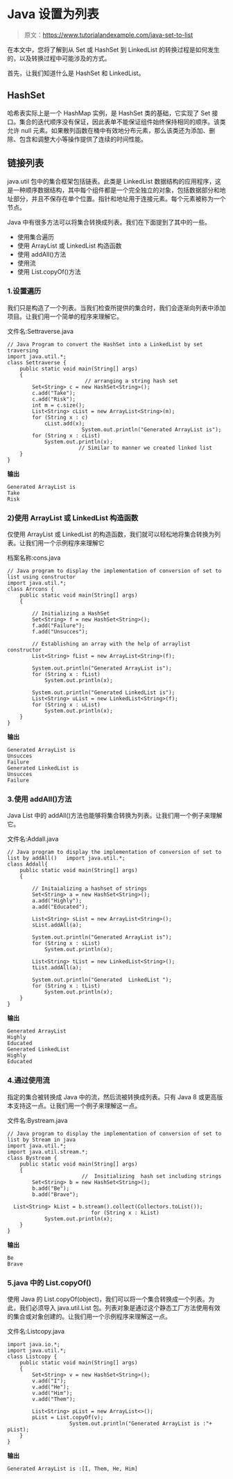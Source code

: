 # Java 设置为列表

> 原文：<https://www.tutorialandexample.com/java-set-to-list>

在本文中，您将了解到从 Set 或 HashSet 到 LinkedList 的转换过程是如何发生的，以及转换过程中可能涉及的方式。

首先，让我们知道什么是 HashSet 和 LinkedList。

## HashSet

哈希表实际上是一个 HashMap 实例，是 HashSet 类的基础，它实现了 Set 接口。集合的迭代顺序没有保证，因此表单不能保证组件始终保持相同的顺序。该类允许 null 元素。如果散列函数在桶中有效地分布元素，那么该类还为添加、删除、包含和调整大小等操作提供了连续的时间性能。

## 链接列表

java.util 包中的集合框架包括链表。此类是 LinkedList 数据结构的应用程序，这是一种顺序数据结构，其中每个组件都是一个完全独立的对象，包括数据部分和地址部分，并且不保存在单个位置。指针和地址用于连接元素。每个元素被称为一个节点。

Java 中有很多方法可以将集合转换成列表。我们在下面提到了其中的一些。

*   使用集合遍历
*   使用 ArrayList 或 LinkedList 构造函数
*   使用 addAll()方法
*   使用流
*   使用 List.copyOf()方法

### 1.设置遍历

我们只是构造了一个列表。当我们检查所提供的集合时，我们会逐渐向列表中添加项目。让我们用一个简单的程序来理解它。

文件名:Settraverse.java

```
// Java Program to convert the HashSet into a LinkedList by set traversing
import java.util.*;
class Settraverse {
	public static void main(String[] args)
	{
                         // arranging a string hash set
		Set<String> c = new HashSet<String>();
		c.add("Take");
		c.add("Risk");
		int m = c.size();
		List<String> cList = new ArrayList<String>(m);
		for (String x : c)
			cList.add(x);
                        System.out.println("Generated ArrayList is");
		for (String x : cList)
			System.out.println(x);
                       // Similar to manner we created linked list
	}
}
```

**输出**

```
Generated ArrayList is
Take
Risk 
```

### 2)使用 ArrayList 或 LinkedList 构造函数

仅使用 ArrayList 或 LinkedList 的构造函数，我们就可以轻松地将集合转换为列表。让我们用一个示例程序来理解它

档案名称:cons.java

```
// Java program to display the implementation of conversion of set to list using constructor
import java.util.*;
class Arrcons {
	public static void main(String[] args)
	{

		// Initializing a HashSet 
		Set<String> f = new HashSet<String>();
		f.add("Failure");
		f.add("Unsucces");

		// Establishing an array with the help of arraylist constructor
		List<String> fList = new ArrayList<String>(f);

		System.out.println("Generated ArrayList is");
		for (String x : fList)
			System.out.println(x);

		System.out.println("Generated LinkedList is");
		List<String> uList = new LinkedList<String>(f);
		for (String x : uList)
			System.out.println(x);
	}
} 
```

**输出**

```
Generated ArrayList is
Unsucces
Failure
Generated LinkedList is
Unsucces
Failure 
```

### 3.使用 addAll()方法

Java List 中的 addAll()方法也能够将集合转换为列表。让我们用一个例子来理解它。

文件名:Addall.java

```
// Java program to display the implementation of conversion of set to list by addAll()   import java.util.*;
class Addall{
	public static void main(String[] args)
	{

		// Initaializing a hashset of strings
		Set<String> a = new HashSet<String>();
		a.add("Highly");
		a.add("Educated");

		List<String> sList = new ArrayList<String>();
		sList.addAll(a);

		System.out.println("Generated ArrayList is");
		for (String x : sList)
			System.out.println(x);

		List<String> tList = new LinkedList<String>();
		tList.addAll(a);

		System.out.println("Generated  LinkedList ");
		for (String x : tList)
			System.out.println(x);
	}
}
```

**输出**

```
Generated ArrayList
Highly
Educated
Generated LinkedList
Highly 
Educated
```

### 4.通过使用流

指定的集合被转换成 Java 中的流，然后流被转换成列表。只有 Java 8 或更高版本支持这一点。让我们用一个例子来理解这一点。

文件名:Bystream.java

```
// Java program to display the implementation of conversion of set to list by Stream in java
import java.util.*;
import java.util.stream.*;
class Bystream {
	public static void main(String[] args)
	{
                        //  Insitializing  hash set including strings
		Set<String> b = new HashSet<String>();
		b.add("Be");
		b.add("Brave");

  List<String> kList = b.stream().collect(Collectors.toList());
                           for (String x : kList)
			System.out.println(x);
	}
} 
```

**输出**

```
Be
Brave
```

### 5.java 中的 List.copyOf()

使用 Java 的 List.copyOf(object)，我们可以将一个集合转换成一个列表。为此，我们必须导入 java.util.List 包。列表对象是通过这个静态工厂方法使用有效的集合或对象创建的。让我们用一个示例程序来理解这一点。

文件名:Listcopy.java

```
import java.io.*;
import java.util.*;
class Listcopy {
	public static void main(String[] args)
	{
		Set<String> v = new HashSet<String>();
		v.add("I");
		v.add("He");
		v.add("Him");
		v.add("Them");

		List<String> pList = new ArrayList<>();
		pList = List.copyOf(v);
                    System.out.println("Generated ArrayList is :"+ pList);
	}
} 
```

**输出**

```
Generated ArrayList is :[I, Them, He, Him]
```